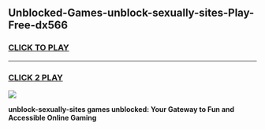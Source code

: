 
## Unblocked-Games-unblock-sexually-sites-Play-Free-dx566
<h3>
<a href="https://premium76.site?title=unblock-sexually-sites&ref=18A1">CLICK TO PLAY</a></h3>
<hr>

<h3>
<a href="https://premium76.site?title=unblock-sexually-sites&ref=18A1">CLICK 2 PLAY</a>
  
</h3>

<a href="https://premium76.site?title=unblock-sexually-sites&ref=18A1"><img src="https://clearcache.store/games.png"></a>


**unblock-sexually-sites games unblocked: Your Gateway to Fun and Accessible Online Gaming**
